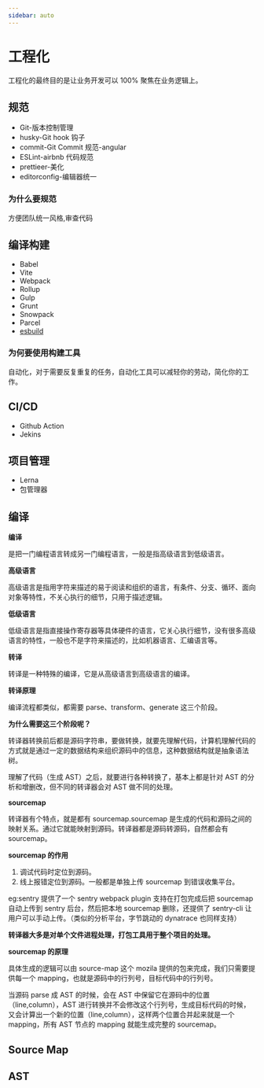 ```yaml
---
sidebar: auto
---
```


# 工程化

工程化的最终目的是让业务开发可以 100% 聚焦在业务逻辑上。

## 规范

- Git-版本控制管理
- husky-Git hook 钩子
- commit-Git Commit 规范-angular
- ESLint-airbnb 代码规范
- prettieer-美化
- editorconfig-编辑器统一

### 为什么要规范

方便团队统一风格,审查代码

## 编译构建

- Babel
- Vite
- Webpack
- Rollup
- Gulp
- Grunt
- Snowpack
- Parcel
- [esbuild](https://esbuild.github.io/)

### 为何要使用构建工具

自动化，对于需要反复重复的任务，自动化工具可以减轻你的劳动，简化你的工作。

## CI/CD

- Github Action
- Jekins

## 项目管理

- Lerna
- 包管理器

## 编译

**编译**

是把一门编程语言转成另一门编程语言，一般是指高级语言到低级语言。

**高级语言**

高级语言是指用字符来描述的易于阅读和组织的语言，有条件、分支、循环、面向对象等特性，不关心执行的细节，只用于描述逻辑。

**低级语言**

低级语言是指直接操作寄存器等具体硬件的语言，它关心执行细节，没有很多高级语言的特性，一般也不是字符来描述的，比如机器语言、汇编语言等。

**转译**

转译是一种特殊的编译，它是从高级语言到高级语言的编译。

**转译原理**

编译流程都类似，都需要 parse、transform、generate 这三个阶段。

**为什么需要这三个阶段呢？**

转译器转换前后都是源码字符串，要做转换，就要先理解代码，计算机理解代码的方式就是通过一定的数据结构来组织源码中的信息，这种数据结构就是抽象语法树。

理解了代码（生成 AST）之后，就要进行各种转换了，基本上都是针对 AST 的分析和增删改，但不同的转译器会对 AST 做不同的处理。

**sourcemap**

转译器有个特点，就是都有 sourcemap.sourcemap 是生成的代码和源码之间的映射关系。通过它就能映射到源码。转译器都是源码转源码，自然都会有 sourcemap。

**sourcemap 的作用**

1. 调试代码时定位到源码。
2. 线上报错定位到源码。一般都是单独上传 sourcemap 到错误收集平台。

eg:sentry 提供了一个 sentry webpack plugin 支持在打包完成后把 sourcemap 自动上传到 sentry 后台，然后把本地 sourcemap 删除，还提供了 sentry-cli 让用户可以手动上传。（类似的分析平台，字节跳动的 dynatrace 也同样支持）

**转译器大多是对单个文件进程处理，打包工具用于整个项目的处理。**

**sourcemap 的原理**

具体生成的逻辑可以由 source-map 这个 mozila 提供的包来完成，我们只需要提供每一个 mapping，也就是源码中的行列号，目标代码中的行列号。

当源码 parse 成 AST 的时候，会在 AST 中保留它在源码中的位置（line,column），AST 进行转换并不会修改这个行列号，生成目标代码的时候，又会计算出一个新的位置（line,column），这样两个位置合并起来就是一个 mapping，所有 AST 节点的 mapping 就能生成完整的 sourcemap。

## Source Map

## AST
